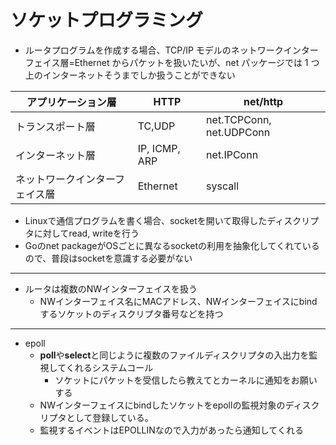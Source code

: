 # ソケットプログラミング

- ルータプログラムを作成する場合、TCP/IP モデルのネットワークインターフェイス層=Ethernet からパケットを扱いたいが、net パッケージでは 1 つ上のインターネットそうまでしか扱うことができない

| アプリケーション層             | HTTP          | net/http                 |
| --------------------------- | ------------- | ------------------------ |
| トランスポート層               | TC,UDP        | net.TCPConn, net.UDPConn |
| インターネット層               | IP, ICMP, ARP | net.IPConn               |
| ネットワークインターフェイス層 | Ethernet      | syscall                  |

- Linuxで通信プログラムを書く場合、socketを開いて取得したディスクリプタに対してread, writeを行う
- Goのnet packageがOSごとに異なるsocketの利用を抽象化してくれているので、普段はsocketを意識する必要がない

---
- ルータは複数のNWインターフェイスを扱う
    - NWインターフェイス名にMACアドレス、NWインターフェイスにbindするソケットのディスクリプタ番号などを持つ

---
- epoll
    - **poll**や**select**と同じように複数のファイルディスクリプタの入出力を監視してくれるシステムコール    
        - ソケットにパケットを受信したら教えてとカーネルに通知をお願いする
    - NWインターフェイスにbindしたソケットをepollの監視対象のディスクリプタとして登録している。
    - 監視するイベントはEPOLLINなので入力があったら通知してくれる
